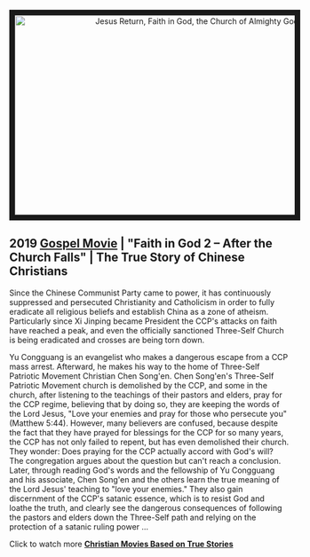 <p align="center"><a href="https://youtu.be/eOAbKgh3DTw" target="_blank"><img src="http://img.youtube.com/vi/eOAbKgh3DTw/0.jpg" alt="Jesus Return, Faith in God, the Church of Almighty God" width="640" height="360" border="10" /></a><p>

## 2019 [Gospel Movie](https://www.holyspiritspeaks.org/video-category/kingdom-Gospel-testimonies/) | "Faith in God 2 – After the Church Falls" | The True Story of Chinese Christians

Since the Chinese Communist Party came to power, it has continuously suppressed and persecuted Christianity and Catholicism in order to fully eradicate all religious beliefs and establish China as a zone of atheism. Particularly since Xi Jinping became President the CCP's attacks on faith have reached a peak, and even the officially sanctioned Three-Self Church is being eradicated and crosses are being torn down.

Yu Congguang is an evangelist who makes a dangerous escape from a CCP mass arrest. Afterward, he makes his way to the home of Three-Self Patriotic Movement Christian Chen Song'en. Chen Song'en's Three-Self Patriotic Movement church is demolished by the CCP, and some in the church, after listening to the teachings of their pastors and elders, pray for the CCP regime, believing that by doing so, they are keeping the words of the Lord Jesus, "Love your enemies and pray for those who persecute you" (Matthew 5:44). However, many believers are confused, because despite the fact that they have prayed for blessings for the CCP for so many years, the CCP has not only failed to repent, but has even demolished their church. They wonder: Does praying for the CCP actually accord with God's will? The congregation argues about the question but can't reach a conclusion. Later, through reading God's words and the fellowship of Yu Congguang and his associate, Chen Song'en and the others learn the true meaning of the Lord Jesus' teaching to "love your enemies." They also gain discernment of the CCP's satanic essence, which is to resist God and loathe the truth, and clearly see the dangerous consequences of following the pastors and elders down the Three-Self path and relying on the protection of a satanic ruling power …


Click to watch more **[Christian Movies Based on True Stories](https://www.holyspiritspeaks.org/tag/Christian-movies-based-on-true-stories/)**
 
